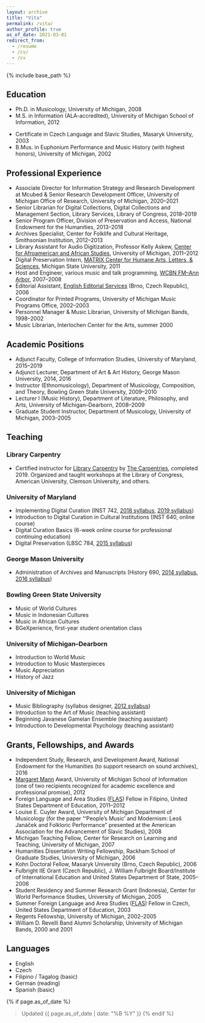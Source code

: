 ```yaml
---
layout: archive
title: "Vita"
permalink: /vita/
author_profile: true
as_of_date: 2021-03-01
redirect_from:
  - /resume
  - /cv/
  - /cv
---
```


{% include base_path %}

## Education
            
* Ph.D. in Musicology, University of Michigan, 2008
* M.S. in Information (ALA-accredited), University of Michigan School of Information, 2012
<!-- <li>M.A. in Musicology, University of Michigan, 2004</li> -->
* Certificate in Czech Language and Slavic Studies, Masaryk University, 2003
* B.Mus. in Euphonium Performance and Music History (with highest honors), University of Michigan, 2002
            
## Professional Experience
            
* Associate Director for Information Strategy and Research Development at Mcubed & Senior Research Development Officer, University of Michigan Office of Research, University of Michigan, 2020&ndash;2021
* Senior Librarian for Digital Collections, Digital Collections and Management Section, Library Services, Library of Congress, 2018&ndash;2019
* Senior Program Officer, Division of Preservation and Access, National Endowment for the Humanities, 2013&ndash;2018
* Archives Specialist, Center for Folklife and Cultural Heritage, Smithsonian Institution, 2012&ndash;2013
* Library Assistant for Audio Digitization, Professor Kelly Askew, <a href="http://www.lsa.umich.edu/caas">Center for Afroamerican and African Studies</a>, University of Michigan, 2011&ndash;2012
* Digital Preservation Intern, <a href="http://www2.matrix.msu.edu/">MATRIX Center for Humane Arts, Letters, & Sciences</a>, Michigan State University, 2011
* Host and Engineer, various music and talk programming, <a href="http://wcbn.org/">WCBN FM&ndash;Ann Arbor</a>, 2007&ndash;2008
* Editorial Assistant, <a href="http://www.englisheditorialservices.com/">English Editorial Services</a> (Brno, Czech Republic), 2006
* Coordinator for Printed Programs, University of Michigan Music Programs Office, 2002&ndash;2003
* Personnel Manager &amp; Music Librarian, University of Michigan Bands, 1998&ndash;2002
* Music Librarian, Interlochen Center for the Arts, summer 2000

<!--
           <h3>Academic Service</h3>
             <ul>
                <li>Society for Ethnomusicology, Council, 2018&ndash;2021.</li>
                <li>Reviewer, Recordings @ Risk, Council of Library and Information Resources, 2019&ndash;present.</li>
                <li>Society of American Archivists, Steering Committee for Recorded Sound Roundtable, 2017&ndash;2018.</li>
                <li>Society for Ethnomusicology, Board Nomination Committee, 2017.</li>
                <li>Society of American Archivists, Steering Committee for Recorded Sound Roundtable, 2012&ndash;2013.</li>
             </ul>
-->
## Academic Positions

* Adjunct Faculty, College of Information Studies, University of Maryland, 2015&ndash;2019
* Adjunct Lecturer, Department of Art &amp; Art History, George Mason University, 2014, 2016
* Instructor (Ethnomusicology), Department of Musicology, Composition, and Theory, Bowling Green State University, 2009&ndash;2010
* Lecturer I (Music History), Department of Literature, Philosophy, and Arts, University of Michigan&ndash;Dearborn, 2008&ndash;2009
* Graduate Student Instructor, Department of Musicology, University of Michigan, 2003&ndash;2005

## Teaching

### Library Carpentry

* Certified instructor for [Library Carpentry](https://librarycarpentry.org/) by [The Carpentries](https://carpentries.org/), completed 2019. Organized and taught workshops at the Library of Congress, American University, Clemson University, and others.

### University of Maryland

* Implementing Digital Curation (INST 742, <a href="https://goo.gl/NuxV6y">2018 syllabus</a>, <a href="https://goo.gl/udK14A">2019 syllabus</a>)
* Introduction to Digital Curation in Cultural Institutions (INST 640, online course)
* Digital Curation Basics (6-week online course for professional continuing education)
* Digital Preservation (LBSC 784, <a href="https://goo.gl/qH2nI1">2015 syllabus</a>)        

### George Mason University

* Administration of Archives and Manuscripts (History 690, <a href="https://goo.gl/2MK9eU">2014 syllabus</a>, <a href="https://goo.gl/cf6UjG">2016 syllabus</a>)

### Bowling Green State University

* Music of World Cultures
* Music in Indonesian Cultures
* Music in African Cultures
* BGeXperience, first-year student orientation class

### University of Michigan&ndash;Dearborn

* Introduction to World Music
* Introduction to Music Masterpieces
* Music Appreciation
* History of Jazz

### University of Michigan

* Music Bibliography (syllabus designer, <a href="http://www-personal.umich.edu/~jajohnst/courses/mhm503-2012/">2012 syllabus</a>)
* Introduction to the Art of Music (teaching assistant)
* Beginning Javanese Gamelan Ensemble (teaching assistant)
* Introduction to Developmental Psychology (teaching assistant)

## Grants, Fellowships, and Awards
            
* Independent Study, Research, and Development Award, National Endowment for the Humanities (to support research on sound archives), 2016
* [Margaret Mann](https://web.archive.org/web/20140109205847/http://bentley.umich.edu/research/guides/libarch/mann.php) Award, University of Michigan School of Information (one of two recipients recognized for academic excellence and professional promise), 2012
* Foreign Language and Area Studies ([FLAS](http://www2.ed.gov/programs/iegpsflasf/index.html)) Fellow in Filipino, United States Department of Education, 2011&ndash;2012
* Louise E. Cuyler Award, University of Michigan Department of Musicology (for the paper &ldquo;&lsquo;People&rsquo;s Music&rsquo; and Modernism: Leoš Jan&aacute;ček and Folkloric Performance&rdquo; presented at the American Association for the Advancement of Slavic Studies), 2008
* Michigan Teaching Fellow, Center for Research on Learning and Teaching, University of Michigan, 2007
* Humanities Dissertation Writing Fellowship, Rackham School of Graduate Studies, University of Michigan, 2006
* Kohn Doctoral Fellow, Masaryk University (Brno, Czech Republic), 2006
* Fulbright IIE Grant (Czech Republic), J. William Fulbright Board/Institute of International Education and United States Department of State, 2005&ndash;2006
* Student Residency and Summer Research Grant (Indonesia), Center for World Performance Studies, University of Michigan, 2005
* Summer Foreign Language and Area Studies (<a href="http://www2.ed.gov/programs/iegpsflasf/index.html">FLAS</a>) Fellow in Czech, United States Department of Education, 2003
* Regents Fellowship, University of Michigan, 2002&ndash;2005
* William D. Revelli Band Alumni Scholarship, University of Michigan Bands, 2000 and 2001

## Languages

* English
* Czech
* Filipino / Tagalog (basic)
* German (reading)
* Spanish (basic)

{% if page.as_of_date %}
> Updated {{ page.as_of_date | date: "%B %Y" }}
{% endif %} 
